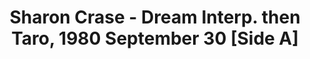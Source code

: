 ---
layout: manifest
title: Sharon Crase - Dream Interp. then Taro, 1980 September 30 [Side A]
manifest_name: sharon-crase-dream-interp-then-taro-1980-september-30-side-a-

---